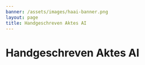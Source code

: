 ```yaml
---
banner: /assets/images/haai-banner.png
layout: page
title: Handgeschreven Aktes AI
---
```


# Handgeschreven Aktes AI
